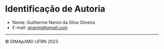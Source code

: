 # Identificação de Autoria

- Nome: Guilherme Nanini da Silva Oliveira
- E-mail: *gnanini@gmail.com*

--------
&copy; DIMAp/IMD UFRN 2023
